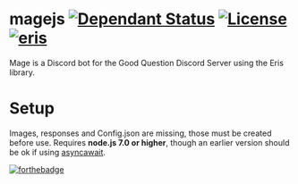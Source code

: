# magejs [![Dependant Status](https://david-dm.org/drlau/magejs/status.svg)](https://david-dm.org/drlau/magejs) [![License](https://img.shields.io/badge/license-MIT-blue.svg)](./LICENSE) [![eris](https://img.shields.io/badge/js-eris-blue.svg)](https://abal.moe/Eris/)
Mage is a Discord bot for the Good Question Discord Server using the Eris library.

# Setup

Images, responses and Config.json are missing, those must be created before use. Requires **node.js 7.0 or higher**, though an earlier version should be ok if using [asyncawait](https://github.com/yortus/asyncawait).

[![forthebadge](http://forthebadge.com/images/badges/built-with-love.svg)](http://forthebadge.com)
